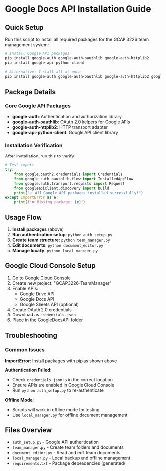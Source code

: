 # Google Docs API Installation Guide

## Quick Setup

Run this script to install all required packages for the GCAP 3226 team management system:

```bash
# Install Google API packages
pip install google-auth google-auth-oauthlib google-auth-httplib2
pip install google-api-python-client

# Alternative: Install all at once
pip install google-auth google-auth-oauthlib google-auth-httplib2 google-api-python-client
```

## Package Details

### Core Google API Packages
- **google-auth**: Authentication and authorization library
- **google-auth-oauthlib**: OAuth 2.0 helpers for Google APIs  
- **google-auth-httplib2**: HTTP transport adapter
- **google-api-python-client**: Google API client library

### Installation Verification

After installation, run this to verify:

```python
# Test import
try:
    from google.oauth2.credentials import Credentials
    from google_auth_oauthlib.flow import InstalledAppFlow
    from google.auth.transport.requests import Request
    from googleapiclient.discovery import build
    print("✅ All Google API packages installed successfully!")
except ImportError as e:
    print(f"❌ Missing package: {e}")
```

## Usage Flow

1. **Install packages** (above)
2. **Run authentication setup**: `python auth_setup.py`
3. **Create team structure**: `python team_manager.py`
4. **Edit documents**: `python document_editor.py`
5. **Manage locally**: `python local_manager.py`

## Google Cloud Console Setup

1. Go to [Google Cloud Console](https://console.cloud.google.com/)
2. Create new project: "GCAP3226-TeamManager"
3. Enable APIs:
   - Google Drive API
   - Google Docs API
   - Google Sheets API (optional)
4. Create OAuth 2.0 credentials
5. Download as `credentials.json`
6. Place in the GoogleDocsAPI folder

## Troubleshooting

### Common Issues

**ImportError**: Install packages with pip as shown above

**Authentication Failed**: 
- Check `credentials.json` is in the correct location
- Ensure APIs are enabled in Google Cloud Console
- Run `python auth_setup.py` to re-authenticate

**Offline Mode**: 
- Scripts will work in offline mode for testing
- Use `local_manager.py` for offline document management

## Files Overview

- `auth_setup.py` - Google API authentication
- `team_manager.py` - Create team folders and documents
- `document_editor.py` - Read and edit team documents  
- `local_manager.py` - Local backup and offline management
- `requirements.txt` - Package dependencies (generated)
